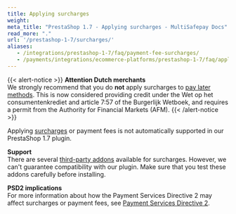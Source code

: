 ```yaml
---
title: Applying surcharges
weight:
meta_title: "PrestaShop 1.7 - Applying surcharges - MultiSafepay Docs"
read_more: "."
url: '/prestashop-1-7/surcharges/'
aliases: 
   - /integrations/prestashop-1-7/faq/payment-fee-surcharges/
   - /payments/integrations/ecommerce-platforms/prestashop-1-7/faq/applying-surcharges/
---
```

{{< alert-notice >}} **Attention Dutch merchants** <br>  We strongly recommend that you do **not** apply surcharges to [pay later methods](/payment-methods/pay-later/). This is now considered providing credit under the Wet op het consumentenkrediet and article 7:57 of the Burgerlijk Wetboek, and requires a permit from the Authority for Financial Markets (AFM). {{< /alert-notice >}}

Applying [surcharges](/security-and-legal/payment-regulations/about-surcharges/) or payment fees is not automatically supported in our PrestaShop 1.7 plugin.

**Support**  
There are several [third-party addons](https://addons.prestashop.com/en/search?search_query=surcharge) available for surcharges. However, we can't guarantee compatibility with our plugin. Make sure that you test these addons carefully before installing.

**PSD2 implications**  
For more information about how the Payment Services Directive 2 may affect surcharges or payment fees, see [Payment Services Directive 2](/security-and-legal/payment-regulations/about-payment-service-directive-2).
